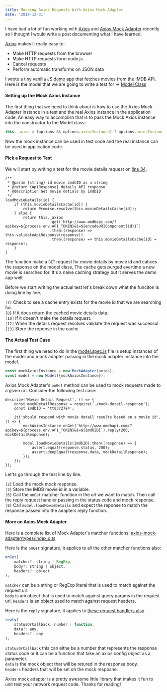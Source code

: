 ```yaml
---
title: Mocking Axios Requests With Axios Mock Adapter
date: '2018-12-31'
---
```


I have had a lot of fun working with [Axios](https://github.com/axios/axios) and 
[Axios Mock Adapter](https://github.com/ctimmerm/axios-mock-adapter) recently so I thought I would 
write a post documenting what I have learned.

[Axios](https://github.com/axios/axios) makes it really easy to:

* Make HTTP requests from the browser
* Make HTTP requests form node.js
* Cancel requests
* Perform automatic transforms on JSON data

I wrote a tiny vanilla JS [demo app](https://bitbucket.org/macksol/movie-finder/src/master/) that 
fetches movies from the IMDB API. Here is the model that we are going to write a test for -> 
[Model Class](https://bitbucket.org/macksol/movie-finder/src/master/src/scripts/model.js)


#### Setting up the Mock Axios Instance
The first thing that we need to think about is how to use the Axios Mock Adapter instance in a test
and the real Axios instance in the application code. An easy way to accomplish that is to pass
the Mock Axios instance into the constructor fo the Model class:

```js
this._axios = (options && options.axiosInstance) ? options.axiosInstance : axios;
```

Now the mock instance can be used in test code and the real instance can be used in application
code.

#### Pick a Request to Test

We will start by writing a test for the movie details request on 
[line 34](https://bitbucket.org/macksol/movie-finder/src/43149d733dd1eb2ec65d430ed7546f7a29cf0e36/src/scripts/model.js#lines-45).

```js{numberLines: true}
/**
 * @param {string} id movie imdbID as a string
 * @return {ApiResponse} details API response
 * @description Get movie detials by imdbID
 */
loadMovieDetails(id) {
    if (this.movieDetailsCache[id]) {
        return Promise.resolve(this.movieDetailsCache[id]);
    } else {
        return this._axios
                    .get(`http://www.omdbapi.com/?apikey=${process.env.API_TOKEN}&i=${encodeURIComponent(id)}`)
                    .then((response) => this.validateApiResponse(response))
                    .then((response) => this.movieDetailsCache[id] = response);
    }
}
```

The function make a <code class="not-pre">GET</code> request for movie details by movie id and 
cahces the response on the model class, The cache gets purged evertime a new movie is searched for. 
It's a naive caching strategy but it serves the demo app well. 

Before we start writing the actual test let's break down what the funciton is doing line by line.

<code class="not-pre">[7]</code> Check to see a cache entry exists for the movie id that we are 
searching for.<br>
<code class="not-pre">[8]</code> If it does return the cached movie details data.<br>
<code class="not-pre">[10]</code> If it doesn't make the details request.<br>
<code class="not-pre">[12]</code> When the details request resolves validate the request was 
successul.<br>
<code class="not-pre">[13]</code> Store the reponse in the cache.<br>

#### The Actual Test Case

The first thing we need to do in the 
[model.spec.js](https://bitbucket.org/macksol/movie-finder/src/master/src/tests/model.spec.js) file 
is setup instances of the model and mock adapter passing in the mock adapter instance into the model.

```js
const mockAxiosInstance = new MockAdapter(axios);
const model = new Model({mockAxiosInstance});
```

Axios Mock Adapter's <code class="not-pre">onGet</code> method can be used to mock requests made to 
a given url. Consider the following test case:

```js{numberLines: true}
describe('Movie Detail Request', () => {
    const mockDetailResponse = require('./mock-detail-response');
    const imdbID = 'tt0372784';

    it('should respond with movie detail results based on a movie id', () => {
        mockAxiosInstance.onGet(`http://www.omdbapi.com/?apikey=${process.env.API_TOKEN}&i=${imdbID}`).reply(200, mockDetailResponse);
        
        model.loadMovieDetails(imdbID).then((response) => {
            assert.equal(response.status, 200);
            assert.deepEqual(response.data, mockDetailResponse);
        });
    });
});
```

Let'ts go through the test line by line.

<code class="not-pre">[2]</code> Load the mock mock response.<br>
<code class="not-pre">[3]</code> Store the IMDB movie id in a variable.<br>
<code class="not-pre">[6]</code> Call the <code class="not-pre">onGet</code> matcher function in the
url we want to match. Then call the reply request handler passing in the status code and mock response.<br>
<code class="not-pre">[8]</code> Call <code class="not-pre">model.loadMovieDetails</code> and expect
the reponse to match the response passed into the adapters reply function.

#### More on Axios Mock Adapter

Here is a complete list of Mock Adapter's matcher functions: 
[axios-mock-adapter/types/index.d.ts](https://github.com/ctimmerm/axios-mock-adapter/blob/9836b59e248fdeef5627c246007ca60cd4497aec/types/index.d.ts#L54-L61)

Here is the <code class="not-pre">onGet</code> signature, it applies to all the other matcher 
functions also:

```js
onGet(
    matcher?: string | RegExp, 
    body?: string | object, 
    headers?: object
);
```

<code class="not-pre">matcher</code> can be a string or RegExp literal that is used to match against
the request url.</br>
<code class="not-pre">body</code> is am object that is used to match against query params in the
request url.
<code class="not-pre">headers</code> is an object used to match against request headers.

Here is the <code class="not-pre">reply</code> signature, it applies to 
[these request handlers also](https://github.com/ctimmerm/axios-mock-adapter/blob/9836b59e248fdeef5627c246007ca60cd4497aec/types/index.d.ts#L14-L17).

```js
reply(
    statusOrCallback: number | function,
    data?: any,
    headers?: any
);
```
<code class="not-pre">statusOrCallback</code> this can eithe be a number that represents the 
response status code or it can be a function that take an axios config object as a parameter.</br>
<code class="not-pre">data</code> is the mock object that will be retured in the response body. </br>
<code class="not-pre">headers</code> headers that will be set on the mock resposne.


Axios mock adapter is a pretty awesome little library that makes it fun to unit test your network 
request code. Thanks for reading!